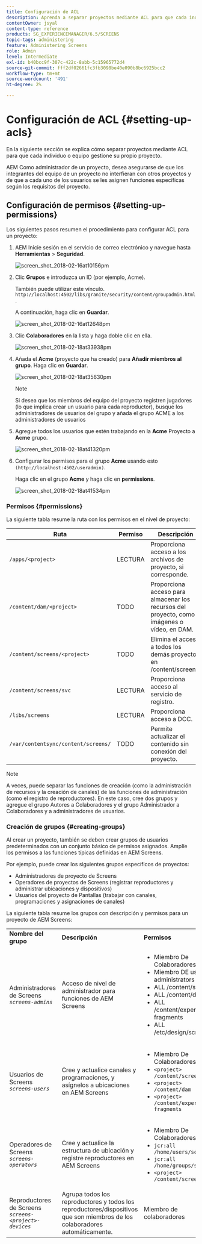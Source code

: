 ```yaml
---
title: Configuración de ACL
description: Aprenda a separar proyectos mediante ACL para que cada individuo o equipo gestione su propio proyecto.
contentOwner: jsyal
content-type: reference
products: SG_EXPERIENCEMANAGER/6.5/SCREENS
topic-tags: administering
feature: Administering Screens
role: Admin
level: Intermediate
exl-id: b40bcc9f-307c-422c-8abb-5c15965772d4
source-git-commit: fff2df02661fc3fb3098be40e090b8bc6925bcc2
workflow-type: tm+mt
source-wordcount: '491'
ht-degree: 2%

---
```


# Configuración de ACL {#setting-up-acls}

En la siguiente sección se explica cómo separar proyectos mediante ACL para que cada individuo o equipo gestione su propio proyecto.

AEM Como administrador de un proyecto, desea asegurarse de que los integrantes del equipo de un proyecto no interfieran con otros proyectos y de que a cada uno de los usuarios se les asignen funciones específicas según los requisitos del proyecto.

## Configuración de permisos {#setting-up-permissions}

Los siguientes pasos resumen el procedimiento para configurar ACL para un proyecto:

1. AEM Inicie sesión en el servicio de correo electrónico y navegue hasta **Herramientas** > **Seguridad**.

   ![screen_shot_2018-02-16at10156pm](assets/screen_shot_2018-02-16at10156pm.png)

1. Clic **Grupos** e introduzca un ID (por ejemplo, Acme).

   También puede utilizar este vínculo. `http://localhost:4502/libs/granite/security/content/groupadmin.html`.

   A continuación, haga clic en **Guardar**.

   ![screen_shot_2018-02-16at12648pm](assets/screen_shot_2018-02-16at12648pm.png)

1. Clic **Colaboradores** en la lista y haga doble clic en ella.

   ![screen_shot_2018-02-18at33938pm](assets/screen_shot_2018-02-18at33938pm.png)

1. Añada el **Acme** (proyecto que ha creado) para **Añadir miembros al grupo**. Haga clic en **Guardar**.

   ![screen_shot_2018-02-18at35630pm](assets/screen_shot_2018-02-18at35630pm.png)

   >[!NOTE]
   >
   >Si desea que los miembros del equipo del proyecto registren jugadores (lo que implica crear un usuario para cada reproductor), busque los administradores de usuarios del grupo y añada el grupo ACME a los administradores de usuarios

1. Agregue todos los usuarios que estén trabajando en la **Acme** Proyecto a **Acme** grupo.

   ![screen_shot_2018-02-18at41320pm](assets/screen_shot_2018-02-18at41320pm.png)

1. Configurar los permisos para el grupo **Acme** usando esto `(http://localhost:4502/useradmin)`.

   Haga clic en el grupo **Acme** y haga clic en **permissions**.

   ![screen_shot_2018-02-18at41534pm](assets/screen_shot_2018-02-18at41534pm.png)

### Permisos {#permissions}

La siguiente tabla resume la ruta con los permisos en el nivel de proyecto:

| **Ruta** | **Permiso** | **Descripción** |
|---|---|---|
| `/apps/<project>` | LECTURA | Proporciona acceso a los archivos de proyecto, si corresponde. |
| `/content/dam/<project>` | TODO | Proporciona acceso para almacenar los recursos del proyecto, como imágenes o vídeo, en DAM. |
| `/content/screens/<project>` | TODO | Elimina el acceso a todos los demás proyectos en /content/screens. |
| `/content/screens/svc` | LECTURA | Proporciona acceso al servicio de registro. |
| `/libs/screens` | LECTURA | Proporciona acceso a DCC. |
| `/var/contentsync/content/screens/` | TODO | Permite actualizar el contenido sin conexión del proyecto. |

>[!NOTE]
>
>A veces, puede separar las funciones de creación (como la administración de recursos y la creación de canales) de las funciones de administración (como el registro de reproductores). En este caso, cree dos grupos y agregue el grupo Autores a Colaboradores y el grupo Administrador a Colaboradores y a administradores de usuarios.

### Creación de grupos {#creating-groups}

Al crear un proyecto, también se deben crear grupos de usuarios predeterminados con un conjunto básico de permisos asignados. Amplíe los permisos a las funciones típicas definidas en AEM Screens.

Por ejemplo, puede crear los siguientes grupos específicos de proyectos:

* Administradores de proyecto de Screens
* Operadores de proyectos de Screens (registrar reproductores y administrar ubicaciones y dispositivos)
* Usuarios del proyecto de Pantallas (trabajar con canales, programaciones y asignaciones de canales)

La siguiente tabla resume los grupos con descripción y permisos para un proyecto de AEM Screens:

<table>
 <tbody>
  <tr>
   <td><strong>Nombre del grupo</strong></td>
   <td><strong>Descripción</strong></td>
   <td><strong>Permisos</strong></td>
  </tr>
  <tr>
   <td>Administradores de Screens<br /> <em><code>screens-admins</code></em></td>
   <td>Acceso de nivel de administrador para funciones de AEM Screens</td>
   <td>
    <ul>
     <li>Miembro De Colaboradores</li>
     <li>Miembro DE user-administrators</li>
     <li>ALL /content/screens</li>
     <li>ALL /content/dam</li>
     <li>ALL /content/experience-fragments</li>
     <li>ALL /etc/design/screens</li>
    </ul> </td>
  </tr>
  <tr>
   <td>Usuarios de Screens<br /> <em><code>screens-users</code></em></td>
   <td>Cree y actualice canales y programaciones, y asígnelos a ubicaciones en AEM Screens</td>
   <td>
    <ul>
     <li>Miembro De Colaboradores</li>
     <li><code>&lt;project&gt; /content/screens</code></li>
     <li><code>&lt;project&gt; /content/dam</code></li>
     <li><code>&lt;project&gt; /content/experience-fragments</code></li>
    </ul> </td>
  </tr>
  <tr>
   <td>Operadores de Screens<br /> <em><code>screens-operators</code></em></td>
   <td>Cree y actualice la estructura de ubicación y registre reproductores en AEM Screens</td>
   <td>
    <ul>
     <li>Miembro De Colaboradores</li>
     <li><code>jcr:all /home/users/screens</code></li>
     <li><code>jcr:all /home/groups/screens</code></li>
     <li><code>&lt;project&gt; /content/screens</code></li>
    </ul> </td>
  </tr>
  <tr>
   <td>Reproductores de Screens<br /> <em><code>screens-&lt;project&gt;-devices</code></em></td>
   <td>Agrupa todos los reproductores y todos los reproductores/dispositivos que son miembros de los colaboradores automáticamente.</td>
   <td><p> Miembro de colaboradores</p> </td>
  </tr>
 </tbody>
</table>
